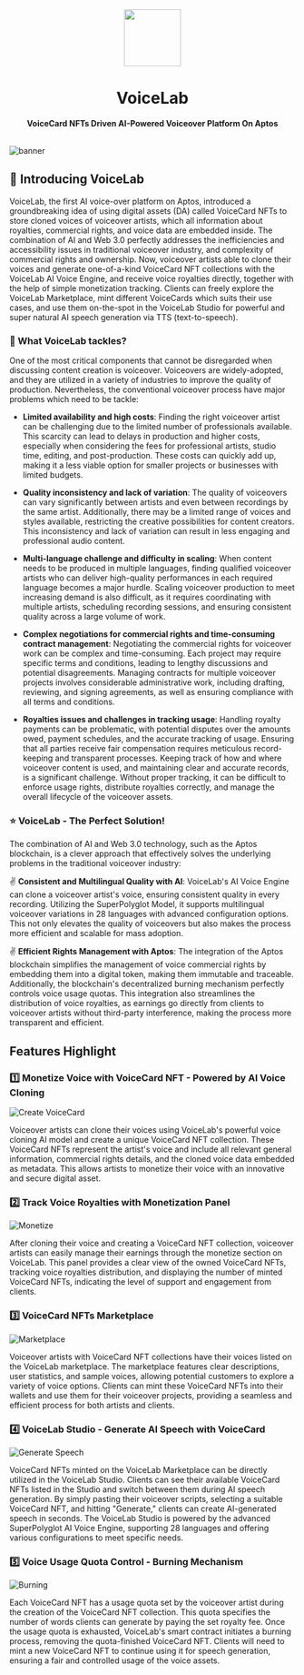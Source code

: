 <div align="center">
    <img src="https://github.com/user-attachments/assets/6eb90d40-7d7f-47b9-953f-1278e7702d9b" width=100>
    <h1>VoiceLab</h1>
    <strong>VoiceCard NFTs Driven AI-Powered Voiceover Platform On Aptos</strong>  
</div>

<br>

![banner](https://github.com/user-attachments/assets/230c5e81-7d6c-4630-a753-697fc378bb12)

## 	👋 Introducing VoiceLab

VoiceLab, the first AI voice-over platform on Aptos, introduced a groundbreaking idea of using digital assets (DA) called VoiceCard NFTs to store cloned voices of voiceover artists, which all information about royalties, commercial rights, and voice data are embedded inside. The combination of AI and Web 3.0 perfectly addresses the inefficiencies and accessibility issues in traditional voiceover industry, and complexity of commercial rights and ownership. Now, voiceover artists able to clone their voices and generate one-of-a-kind VoiceCard NFT collections with the VoiceLab AI Voice Engine, and receive voice royalties directly, together with the help of simple monetization tracking. Clients can freely explore the VoiceLab Marketplace, mint different VoiceCards which suits their use cases, and use them on-the-spot in the VoiceLab Studio for powerful and super natural AI speech generation via TTS (text-to-speech).

### 🥴 What VoiceLab tackles?

One of the most critical components that cannot be disregarded when discussing content creation is voiceover. Voiceovers are widely-adopted, and they are utilized in a variety of industries to improve the quality of production. Nevertheless, the conventional voiceover process have major problems which need to be tackle:

- **Limited availability and high costs**: Finding the right voiceover artist can be challenging due to the limited number of professionals available. This scarcity can lead to delays in production and higher costs, especially when considering the fees for professional artists, studio time, editing, and post-production. These costs can quickly add up, making it a less viable option for smaller projects or businesses with limited budgets.

- **Quality inconsistency and lack of variation**: The quality of voiceovers can vary significantly between artists and even between recordings by the same artist. Additionally, there may be a limited range of voices and styles available, restricting the creative possibilities for content creators. This inconsistency and lack of variation can result in less engaging and professional audio content.

- **Multi-language challenge and difficulty in scaling**: When content needs to be produced in multiple languages, finding qualified voiceover artists who can deliver high-quality performances in each required language becomes a major hurdle. Scaling voiceover production to meet increasing demand is also difficult, as it requires coordinating with multiple artists, scheduling recording sessions, and ensuring consistent quality across a large volume of work.

- **Complex negotiations for commercial rights and time-consuming contract management**: Negotiating the commercial rights for voiceover work can be complex and time-consuming. Each project may require specific terms and conditions, leading to lengthy discussions and potential disagreements. Managing contracts for multiple voiceover projects involves considerable administrative work, including drafting, reviewing, and signing agreements, as well as ensuring compliance with all terms and conditions.

- **Royalties issues and challenges in tracking usage**: Handling royalty payments can be problematic, with potential disputes over the amounts owed, payment schedules, and the accurate tracking of usage. Ensuring that all parties receive fair compensation requires meticulous record-keeping and transparent processes. Keeping track of how and where voiceover content is used, and maintaining clear and accurate records, is a significant challenge. Without proper tracking, it can be difficult to enforce usage rights, distribute royalties correctly, and manage the overall lifecycle of the voiceover assets.

### ⭐ VoiceLab - The Perfect Solution!

The combination of AI and Web 3.0 technology, such as the Aptos blockchain, is a clever approach that effectively solves the underlying problems in the traditional voiceover industry:

✌️ **Consistent and Multilingual Quality with AI**: VoiceLab's AI Voice Engine can clone a voiceover artist's voice, ensuring consistent quality in every recording. Utilizing the SuperPolyglot Model, it supports multilingual voiceover variations in 28 languages with advanced configuration options. This not only elevates the quality of voiceovers but also makes the process more efficient and scalable for mass adoption.

✌️ **Efficient Rights Management with Aptos**: The integration of the Aptos blockchain simplifies the management of voice commercial rights by embedding them into a digital token, making them immutable and traceable. Additionally, the blockchain's decentralized burning mechanism perfectly controls voice usage quotas. This integration also streamlines the distribution of voice royalties, as earnings go directly from clients to voiceover artists without third-party interference, making the process more transparent and efficient.

## Features Highlight

### 1️⃣ Monetize Voice with VoiceCard NFT - Powered by AI Voice Cloning


![Create VoiceCard](https://github.com/user-attachments/assets/9b0b89b5-81b7-4aee-8d9c-5246e4434378)


Voiceover artists can clone their voices using VoiceLab's powerful voice cloning AI model and create a unique VoiceCard NFT collection. These VoiceCard NFTs represent the artist's voice and include all relevant general information, commercial rights details, and the cloned voice data embedded as metadata. This allows artists to monetize their voice with an innovative and secure digital asset.

### 2️⃣ Track Voice Royalties with Monetization Panel

![Monetize](https://github.com/user-attachments/assets/845b3a52-6657-4546-be90-fb6e03047aa9)

After cloning their voice and creating a VoiceCard NFT collection, voiceover artists can easily manage their earnings through the monetize section on VoiceLab. This panel provides a clear view of the owned VoiceCard NFTs, tracking voice royalties distribution, and displaying the number of minted VoiceCard NFTs, indicating the level of support and engagement from clients.

### 3️⃣ VoiceCard NFTs Marketplace

![Marketplace](https://github.com/user-attachments/assets/b346b17f-5e7c-4e12-9b69-ae76230d4556)


Voiceover artists with VoiceCard NFT collections have their voices listed on the VoiceLab marketplace. The marketplace features clear descriptions, user statistics, and sample voices, allowing potential customers to explore a variety of voice options. Clients can mint these VoiceCard NFTs into their wallets and use them for their voiceover projects, providing a seamless and efficient process for both artists and clients.

### 4️⃣ VoiceLab Studio - Generate AI Speech with VoiceCard

![Generate Speech](https://github.com/user-attachments/assets/3fe9d957-a46c-45ab-b966-5cdac9d1c353)


VoiceCard NFTs minted on the VoiceLab Marketplace can be directly utilized in the VoiceLab Studio. Clients can see their available VoiceCard NFTs listed in the Studio and switch between them during AI speech generation. By simply pasting their voiceover scripts, selecting a suitable VoiceCard NFT, and hitting "Generate," clients can create AI-generated speech in seconds. The VoiceLab Studio is powered by the advanced SuperPolyglot AI Voice Engine, supporting 28 languages and offering various configurations to meet specific needs.

### 5️⃣ Voice Usage Quota Control - Burning Mechanism

![Burning](https://github.com/user-attachments/assets/4ef039c5-3b5d-4095-a48d-9a480026176a)


Each VoiceCard NFT has a usage quota set by the voiceover artist during the creation of the VoiceCard NFT collection. This quota specifies the number of words clients can generate by paying the set royalty fee. Once the usage quota is exhausted, VoiceLab's smart contract initiates a burning process, removing the quota-finished VoiceCard NFT. Clients will need to mint a new VoiceCard NFT to continue using it for speech generation, ensuring a fair and controlled usage of the voice assets.

